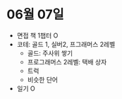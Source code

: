 # 06월 07일
- 면접 책 1챕터 O
- 코테: 골드 1, 실버2, 프그래머스 2레벨
  - 골드: 주사위 쌓기
  - 프로그래머스 2레벨: 택배 상자
  - 트럭
  - 비슷한 단어
- 일기 O